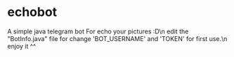 # echobot

A simple java telegram bot For echo your pictures :D\n
edit the "BotInfo.java" file for change 'BOT_USERNAME' and 'TOKEN' for first use.\n
enjoy it ^^
